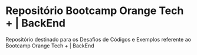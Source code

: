 # Repositório Bootcamp Orange Tech + | BackEnd
Repositório destinado para os Desafios de Códigos e Exemplos referente ao Bootcamp Orange Tech + | BackEnd  
